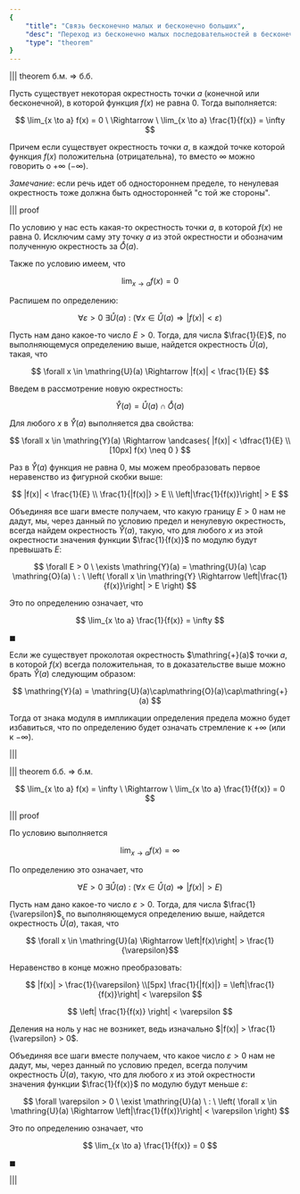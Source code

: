 ```yaml
---
{
    "title": "Связь бесконечно малых и бесконечно больших",
    "desc": "Переход из бесконечно малых последовательностей в бесконечно большие и наоборот.",
    "type": "theorem"
}
---
```


||| theorem б.м. $\Rightarrow$ б.б.

Пусть существует некоторая окрестность точки $a$ (конечной или бесконечной), в которой функция $f(x)$ не равна $0$. Тогда выполняется:

$$ \lim_{x \to a} f(x) = 0 \ \Rightarrow \ \lim_{x \to a} \frac{1}{f(x)} = \infty $$

Причем если существует окрестность точки $a$, в каждой точке которой функция $f(x)$ положительна (отрицательна), то вместо $\infty$ можно говорить о $+\infty$ ($-\infty$).

*Замечание*: если речь идет об одностороннем пределе, то ненулевая окрестность тоже должна быть односторонней "с той же стороны".

||| proof

По условию у нас есть какая-то окрестность точки $a$, в которой $f(x)$ не равна $0$. Исключим саму эту точку $a$ из этой окрестности и обозначим полученную окрестность за $\mathring{O}(a)$.

Также по условию имеем, что

$$ \lim_{x \to a} f(x) = 0 $$

Распишем по определению:

$$ \forall \varepsilon > 0 \ \exists \mathring{U}(a) \ : \ \left( \forall x \in \mathring{U}(a) \Rightarrow |f(x)| < \varepsilon \right) $$

Пусть нам дано какое-то число $E > 0$. Тогда, для числа $\frac{1}{E}$, по выполняющемуся определению выше, найдется окрестность $\mathring{U}(a)$, такая, что

$$ \forall x \in \mathring{U}(a) \Rightarrow |f(x)| < \frac{1}{E} $$

Введем в рассмотрение новую окрестность:

$$ \mathring{Y}(a) = \mathring{U}(a) \cap \mathring{O}(a) $$

Для любого $x$ в $\mathring{Y}(a)$ выполняется два свойства:

$$ \forall x \in \mathring{Y}(a) \Rightarrow \andcases{ |f(x)| < \dfrac{1}{E} \\[10px] f(x) \neq 0 } $$

Раз в $\mathring{Y}(a)$ функция не равна $0$, мы можем преобразовать первое неравенство из фигурной скобки выше:

$$ |f(x)| < \frac{1}{E} \\ \frac{1}{|f(x)|} > E \\ \left|\frac{1}{f(x)}\right| > E $$

Объединяя все шаги вместе получаем, что какую границу $E > 0$ нам не дадут, мы, через данный по условию предел и ненулевую окрестность, всегда найдем окрестность $\mathring{Y}(a)$, такую, что для любого $x$ из этой окрестности значения функции $\frac{1}{f(x)}$ по модулю будут превышать $E$:

$$ \forall E > 0 \ \exists \mathring{Y}(a) = \mathring{U}(a) \cap \mathring{O}(a) \ : \ \left( \forall x \in \mathring{Y} \Rightarrow \left|\frac{1}{f(x)}\right| > E \right) $$

Это по определению означает, что

$$ \lim_{x \to a} \frac{1}{f(x)} = \infty $$

$\blacksquare$

Если же существует проколотая окрестность $\mathring{+}(a)$ точки $a$, в которой $f(x)$ всегда положительная, то в доказательстве выше можно брать $\mathring{Y}(a)$ следующим образом:

$$ \mathring{Y}(a) = \mathring{U}(a)\cap\mathring{O}(a)\cap\mathring{+}(a) $$

Тогда от знака модуля в импликации определения предела можно будет избавиться, что по определению будет означать стремление к $+\infty$ (или к $-\infty$).

|||

||| theorem б.б. $\Rightarrow$ б.м.

$$ \lim_{x \to a} f(x) = \infty \ \Rightarrow \ \lim_{x \to a} \frac{1}{f(x)} = 0 $$

||| proof

По условию выполняется

$$ \lim_{x \to a} f(x) = \infty $$

По определению это означает, что

$$ \forall E > 0 \ \exists \mathring{U}(a) \ : \ \left( \forall x \in \mathring{U}(a) \Rightarrow \left|f(x)\right| > E \right) $$

Пусть нам дано какое-то число $\varepsilon > 0$. Тогда, для числа $\frac{1}{\varepsilon}$, по выполняющемуся определению выше, найдется окрестность $\mathring{U}(a)$, такая, что

$$ \forall x \in \mathring{U}(a) \Rightarrow \left|f(x)\right| > \frac{1}{\varepsilon}$$

Неравенство в конце можно преобразовать:

$$ |f(x)| > \frac{1}{\varepsilon} \\[5px] \frac{1}{|f(x)|} = \left|\frac{1}{f(x)}\right| < \varepsilon $$

$$ \left| \frac{1}{f(x)} \right| < \varepsilon $$

Деления на ноль у нас не возникет, ведь изначально $|f(x)| > \frac{1}{\varepsilon} > 0$.

Объединяя все шаги вместе получаем, что какое число $\varepsilon > 0$ нам не дадут, мы, через данный по условию предел, всегда получим окрестность $\mathring{U}(a)$, такую, что для любого $x$ из этой окрестности значения функции $\frac{1}{f(x)}$ по модулю будут меньше $\varepsilon$:

$$ \forall \varepsilon > 0 \ \exist \mathring{U}(a) \ : \ \left( \forall x \in \mathring{U}(a) \Rightarrow \left|\frac{1}{f(x)}\right| < \varepsilon \right) $$

Это по определению означает, что

$$ \lim_{x \to a} \frac{1}{f(x)} = 0 $$

$\blacksquare$

|||